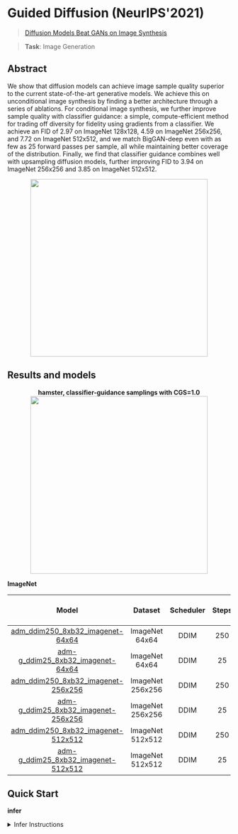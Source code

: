 # Guided Diffusion (NeurIPS'2021)

> [Diffusion Models Beat GANs on Image Synthesis](https://papers.nips.cc/paper/2021/file/49ad23d1ec9fa4bd8d77d02681df5cfa-Paper.pdf)

> **Task**: Image Generation

<!-- [ALGORITHM] -->

## Abstract

<!-- [ABSTRACT] -->

We show that diffusion models can achieve image sample quality superior to the current state-of-the-art generative models. We achieve this on unconditional image synthesis by finding a better architecture through a series of ablations. For conditional image synthesis, we further improve sample quality with classifier guidance: a simple, compute-efficient method for trading off diversity for fidelity using gradients from a classifier. We achieve an FID of 2.97 on ImageNet 128x128, 4.59 on ImageNet 256x256, and 7.72 on ImageNet 512x512, and we match BigGAN-deep even with as few as 25 forward passes per sample, all while maintaining better coverage of the distribution. Finally, we find that classifier guidance combines well with upsampling diffusion models, further improving FID to 3.94 on ImageNet 256x256 and 3.85 on ImageNet 512x512.

<!-- [IMAGE] -->

<div align=center >
 <img src="https://user-images.githubusercontent.com/22982797/204706276-e340c545-3ec6-48bf-be21-58ed44e8a4df.jpg" width="400"/>
</div >

## Results and models

<div align="center">
  <b>hamster, classifier-guidance samplings with CGS=1.0</b>
  <br/>
  <img src="https://user-images.githubusercontent.com/22982797/212831070-470034df-0a9f-4a75-8ab8-97d39bc1806c.png" width="400"/>
</div>

**ImageNet**

|                               Model                                |     Dataset      | Scheduler | Steps | CGS | Time Consuming(A100) | FID-Full-50K |                               Download                                |
| :----------------------------------------------------------------: | :--------------: | :-------: | :---: | :-: | :------------------: | :----------: | :-------------------------------------------------------------------: |
| [adm_ddim250_8xb32_imagenet-64x64](./adm_ddim250_8xb32_imagenet-64x64.py) |  ImageNet 64x64  |   DDIM    |  250  |  -  |          1h          |    3.2284    | [ckpt](https://download.openmmlab.com/mmediting/guided_diffusion/adm-u-cvt-rgb_8xb32_imagenet-64x64-7ff0080b.pth) |
| [adm-g_ddim25_8xb32_imagenet-64x64](configs/guided_diffusion/adm-g_ddim25_8xb32_imagenet-64x64.py) |  ImageNet 64x64  |   DDIM    |  25   | 1.0 |          2h          |    3.7566    | [ckpt](https://download.openmmlab.com/mmediting/guided_diffusion/adm-g_8xb32_imagenet-64x64-2c0fbeda.pth) |
| [adm_ddim250_8xb32_imagenet-256x256](configs/guided_diffusion/adm_ddim250_8xb32_imagenet-256x256.py) | ImageNet 256x256 |   DDIM    |  250  |  -  |          -           |      -       | [ckpt](https://download.openmmlab.com/mmediting/guided_diffusion/adm_8xb32_imagenet-256x256-f94735fe.pth) |
| [adm-g_ddim25_8xb32_imagenet-256x256](configs/guided_diffusion/adm-g_ddim25_8xb32_imagenet-256x256.py) | ImageNet 256x256 |   DDIM    |  25   | 1.0 |          -           |      -       | [ckpt](https://download.openmmlab.com/mmediting/guided_diffusion/adm-g_8xb32_imagenet-256x256-aec3fc9f.pth) |
| [adm_ddim250_8xb32_imagenet-512x512](configs/guided_diffusion/adm_ddim250_8xb32_imagenet-512x512.py) | ImageNet 512x512 |   DDIM    |  250  |  -  |          -           |      -       | [ckpt](https://download.openmmlab.com/mmediting/guided_diffusion/adm-u_8xb32_imagenet-512x512-60b381cb.pth) |
| [adm-g_ddim25_8xb32_imagenet-512x512](configs/guided_diffusion/adm-g_ddim25_8xb32_imagenet-512x512.py) | ImageNet 512x512 |   DDIM    |  25   | 1.0 |          -           |      -       | [ckpt](https://download.openmmlab.com/mmediting/guided_diffusion/adm-g_8xb32_imagenet-512x512-23cf0b58.pth) |

## Quick Start

**infer**

<details>
<summary>Infer Instructions</summary>

You can run adm as follows:

```python
from mmagic.utils import register_all_modules
from mmagic.apis import init_model

register_all_modules()

# sampling without classifier guidance
config = 'configs/guided_diffusion/adm_ddim250_8xb32_imagenet-64x64.py'
ckpt_path = 'https://download.openmmlab.com/mmediting/guided_diffusion/adm-u-cvt-rgb_8xb32_imagenet-64x64-7ff0080b.pth'  # noqa
model = init_model(config, ckpt_path)
samples = model.infer(
            init_image=None,
            batch_size=4,
            num_inference_steps=250,
            labels=None,
            classifier_scale=0.0,
            show_progress=True)['samples']

# sampling without classifier guidance, CGS=1.0
config = 'configs/guided_diffusion/adm-g_ddim25_8xb32_imagenet-64x64.py'
ckpt_path = 'https://download.openmmlab.com/mmediting/guided_diffusion/adm-g_8xb32_imagenet-64x64-2c0fbeda.pth'  # noqa
model = init_model(config, ckpt_path)
samples = model.infer(
            init_image=None,
            batch_size=4,
            num_inference_steps=25,
            labels=333,
            classifier_scale=1.0,
            show_progress=True)['samples']
```

**Test**

<details>
<summary>Test Instructions</summary>

You can use the following commands to test a model with cpu or single/multiple GPUs.

```shell
# cpu test
CUDA_VISIBLE_DEVICES=-1 python tools/test.py configs/guided_diffusion/adm-u_ddim250_8xb32_imagenet-64x64.py https://download.openmmlab.com/mmgen/guided_diffusion/adm-u-cvt-rgb_8xb32_imagenet-64x64-7ff0080b.pth

# single-gpu test
python tools/test.py configs/guided_diffusion/adm-u_ddim250_8xb32_imagenet-64x64.py https://download.openmmlab.com/mmgen/guided_diffusion/adm-u-cvt-rgb_8xb32_imagenet-64x64-7ff0080b.pth

# multi-gpu test
./tools/dist_test.sh configs/guided_diffusion/adm-u_ddim250_8xb32_imagenet-64x64.py https://download.openmmlab.com/mmgen/guided_diffusion/adm-u-cvt-rgb_8xb32_imagenet-64x64-7ff0080b.pth 8
```

For more details, you can refer to **Test a pre-trained model** part in [train_test.md](/docs/en/user_guides/train_test.md#Test-a-pre-trained-model-in-MMagic).

</details>

## Citation

```bibtex
@article{PrafullaDhariwal2021DiffusionMB,
  title={Diffusion Models Beat GANs on Image Synthesis},
  author={Prafulla Dhariwal and Alex Nichol},
  journal={arXiv: Learning},
  year={2021}
}
```
